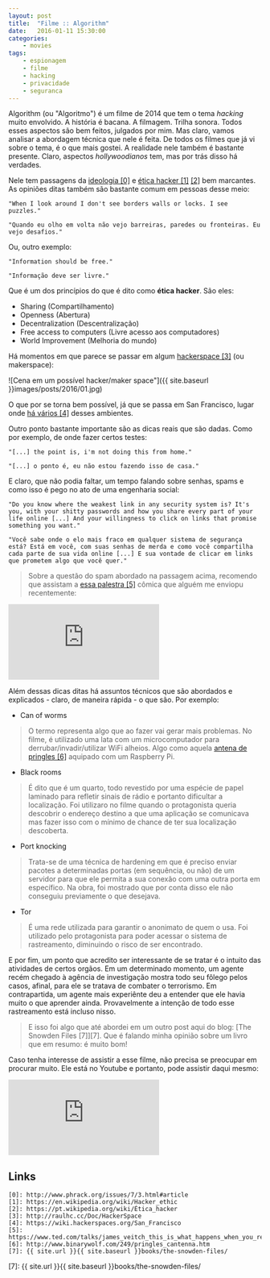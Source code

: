 ```yaml
---
layout: post
title:  "Filme :: Algorithm"
date:   2016-01-11 15:30:00
categories:
    - movies
tags:
    - espionagem
    - filme
    - hacking
    - privacidade
    - seguranca
---
```


Algorithm (ou "Algoritmo") é um filme de 2014 que tem o tema *hacking* muito envolvido. A história é bacana. A filmagem. Trilha sonora. Todos esses aspectos são bem feitos, julgados por mim. Mas claro, vamos analisar a abordagem técnica que nele é feita. De todos os filmes que já vi sobre o tema, é o que mais gostei. A realidade nele também é bastante presente. Claro, aspectos *hollywoodianos* tem, mas por trás disso há verdades.

Nele tem passagens da [ideologia \[0\]][0] e [ética hacker \[1\]][1] [\[2\]][2] bem marcantes. As opiniões ditas também são bastante comum em pessoas desse meio:

```
"When I look around I don't see borders walls or locks. I see puzzles."

"Quando eu olho em volta não vejo barreiras, paredes ou fronteiras. Eu vejo desafios."
```

Ou, outro exemplo:

```
"Information should be free."

"Informação deve ser livre."
```

Que é um dos princípios do que é dito como **ética hacker**. São eles:

* Sharing (Compartilhamento)
* Openness (Abertura)
* Decentralization (Descentralização)
* Free access to computers (Livre acesso aos computadores)
* World Improvement (Melhoria do mundo)

Há momentos em que parece se passar em algum [hackerspace \[3\]][3] (ou makerspace):

![Cena em um possível hacker/maker space"]({{ site.baseurl }}images/posts/2016/01.jpg)

O que por se torna bem possível, já que se passa em San Francisco, lugar onde [há vários \[4\]][4] desses ambientes.

Outro ponto bastante importante são as dicas reais que são dadas. Como por exemplo, de onde fazer certos testes:

```
"[...] the point is, i'm not doing this from home."

"[...] o ponto é, eu não estou fazendo isso de casa."
```

E claro, que não podia faltar, um tempo falando sobre senhas, spams e como isso é pego no ato de uma engenharia social:

```
"Do you know where the weakest link in any security system is? It's you, with your shitty passwords and how you share every part of your life online [...] And your willingness to click on links that promise something you want."

"Você sabe onde o elo mais fraco em qualquer sistema de segurança está? Está em você, com suas senhas de merda e como você compartilha cada parte de sua vida online [...] E sua vontade de clicar em links que prometem algo que você quer."
```

> Sobre a questão do spam abordado na passagem acima, recomendo que assistam a [essa palestra \[5\]][5] cômica que alguém me enviopu recentemente:

<iframe src="https://embed-ssl.ted.com/talks/james_veitch_this_is_what_happens_when_you_reply_to_spam_email.html" frameborder="0" allowfullscreen=""></iframe>

Além dessas dicas ditas há assuntos técnicos que são abordados e explicados - claro, de maneira rápida - o que são. Por exemplo:

* Can of worms

> O termo representa algo que ao fazer vai gerar mais problemas. No filme, é utilizado uma lata com um microcomputador para derrubar/invadir/utilizar WiFi alheios. Algo como aquela [antena de pringles \[6\]][6] aquipado com um Raspberry Pi.

* Black rooms

> É dito que é um quarto, todo revestido por uma espécie de papel laminado para refletir sinais de rádio e portanto dificultar a localização. Foi utilizaro no filme quando o protagonista queria descobrir o endereço destino a que uma aplicação se comunicava mas fazer isso com o mínimo de chance de ter sua localização descoberta.

* Port knocking

> Trata-se de uma técnica de hardening em que é preciso enviar pacotes a determinadas portas (em sequência, ou não) de um servidor para que ele permita a sua conexão com uma outra porta em específico. Na obra, foi mostrado que por conta disso ele não conseguiu previamente o que desejava.

* Tor

> É uma rede utilizada para garantir o anonimato de quem o usa. Foi utilizado pelo protagonista para poder acessar o sistema de rastreamento, diminuindo o risco de ser encontrado.

E por fim, um ponto que acredito ser interessante de se tratar é o intuito das atividades de certos orgãos. Em um determinado momento, um agente recém chegado à agência de investigação mostra todo seu fôlego pelos casos, afinal, para ele se tratava de combater o terrorismo. Em contrapartida, um agente mais experiênte deu a entender que ele havia muito o que aprender ainda. Provavelmente a intenção de todo esse rastreamento está incluso nisso.

> E isso foi algo que até abordei em um outro post aqui do blog: [The Snowden Files \[7\]][7]. Que é falando minha opinião sobre um livro que em resumo: é muito bom!

Caso tenha interesse de assistir a esse filme, não precisa se preocupar em procurar muito. Ele está no Youtube e portanto, pode assistir daqui mesmo:

<iframe src="https://www.youtube.com/embed/6qpudAhYhpc" frameborder="0" allowfullscreen></iframe>

## Links

```
[0]: http://www.phrack.org/issues/7/3.html#article
[1]: https://en.wikipedia.org/wiki/Hacker_ethic
[2]: https://pt.wikipedia.org/wiki/Ética_hacker
[3]: http://raulhc.cc/Doc/HackerSpace
[4]: https://wiki.hackerspaces.org/San_Francisco
[5]: https://www.ted.com/talks/james_veitch_this_is_what_happens_when_you_reply_to_spam_email
[6]: http://www.binarywolf.com/249/pringles_cantenna.htm
[7]: {{ site.url }}{{ site.baseurl }}books/the-snowden-files/
```

[0]: http://www.phrack.org/issues/7/3.html#article
[1]: https://en.wikipedia.org/wiki/Hacker_ethic
[2]: https://pt.wikipedia.org/wiki/Ética_hacker
[3]: http://raulhc.cc/Doc/HackerSpace
[4]: https://wiki.hackerspaces.org/San_Francisco
[5]: https://www.ted.com/talks/james_veitch_this_is_what_happens_when_you_reply_to_spam_email
[6]: http://www.binarywolf.com/249/pringles_cantenna.htm
[7]: {{ site.url }}{{ site.baseurl }}books/the-snowden-files/
